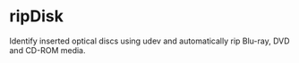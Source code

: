 # ripDisk

Identify inserted optical discs using udev and automatically rip Blu-ray, DVD and CD-ROM media.
